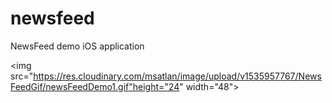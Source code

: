 # newsfeed
NewsFeed demo iOS application

<img src="https://res.cloudinary.com/msatlan/image/upload/v1535957767/NewsFeedGif/newsFeedDemo1.gif"height="24" width="48">
